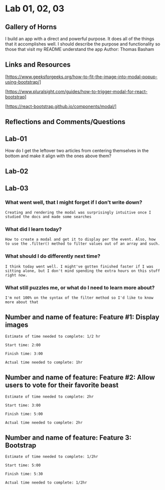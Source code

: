 # Lab 01, 02, 03

## Gallery of Horns

I build an app with a direct and powerful purpose. It does all of the things that it accomplishes well. I should describe the purpose and functionality so those that visit my README understand the app
Author: Thomas Basham

## Links and Resources

[https://www.geeksforgeeks.org/how-to-fit-the-image-into-modal-popup-using-bootstrap/]

[https://www.pluralsight.com/guides/how-to-trigger-modal-for-react-bootstrap]

[https://react-bootstrap.github.io/components/modal/]

## Reflections and Comments/Questions

## Lab-01

How do I get the leftover two articles from centering themselves in the bottom and make it align with the ones above them?

## Lab-02

## Lab-03

### What went well, that I might forget if I don’t write down?

    Creating and rendering the modal was surprisingly intuitive once I studied the docs and made some searches

### What did I learn today?

    How to create a modal and get it to display per the event. Also, how to use the .filter() method to filter values out of an array and such.

### What should I do differently next time?

    I think today went well. I might've gotten finished faster if I was sitting alone, but I don't mind spending the extra hours on this stuff right now.

### What still puzzles me, or what do I need to learn more about?

    I'm not 100% on the syntax of the filter method so I'd like to know more about that

## Number and name of feature: Feature #1: Display images

    Estimate of time needed to complete: 1/2 hr

    Start time: 2:00

    Finish time: 3:00

    Actual time needed to complete: 1hr

## Number and name of feature: Feature #2: Allow users to vote for their favorite beast

    Estimate of time needed to complete: 2hr

    Start time: 3:00

    Finish time: 5:00

    Actual time needed to complete: 2hr

## Number and name of feature: Feature 3: Bootstrap

    Estimate of time needed to complete: 1/2hr

    Start time: 5:00

    Finish time: 5:30

    Actual time needed to complete: 1/2hr
